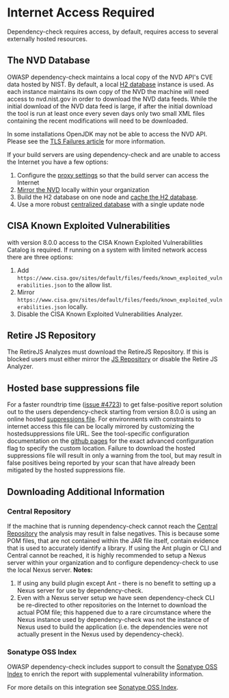 # Internet Access Required

Dependency-check requires access, by default, requires access to several externally
hosted resources.

## The NVD Database

OWASP dependency-check maintains a local copy of the NVD API's CVE data hosted by NIST. By default,
a local [H2 database](http://www.h2database.com/html/main.html) instance is used.
As each instance maintains its own copy of the NVD the machine will need access
to nvd.nist.gov in order to download the NVD data feeds. While the initial download of the NVD
data feed is large, if after the initial download the tool is run at least once every seven
days only two small XML files containing the recent modifications will need to be downloaded.

In some installations OpenJDK may not be able to access the NVD API. Please see the
[TLS Failures article](./tlsfailure.html) for more information.

If your build servers are using dependency-check and are unable to access the Internet you
have a few options:

1. Configure the [proxy settings](proxy.html) so that the build server can access the Internet
2. [Mirror the NVD](./mirrornvd.html) locally within your organization
3. Build the H2 database on one node and [cache the H2 database](./cachenvd.md).
4. Use a more robust [centralized database](./database.html) with a single update node

## CISA Known Exploited Vulnerabilities

with version 8.0.0 access to the CISA Known Exploited Vulnerabilities Catalog is required.
If running on a system with limited network access there are three options:

1. Add `https://www.cisa.gov/sites/default/files/feeds/known_exploited_vulnerabilities.json` to the allow list.
2. Mirror `https://www.cisa.gov/sites/default/files/feeds/known_exploited_vulnerabilities.json` locally.
3. Disable the CISA Known Exploited Vulnerabilities Analyzer.

## Retire JS Repository

The RetireJS Analyzes must download the RetireJS Repository. If this is blocked users
must either mirror the [JS Repository](./mirrornvd.html) or disable the Retire JS Analyzer.

## Hosted base suppressions file

For a faster roundtrip time ([issue #4723](https://github.com/jeremylong/DependencyCheck/issues/4723)) to get false-positive report 
solution out to the users dependency-check starting from version 8.0.0 is using an online hosted 
[suppressions file](https://jeremylong.github.io/DependencyCheck/suppressions/publishedSuppressions.xml). 
For environments with constraints to internet access this file can be locally mirrored by customizing the hostedsuppressions file URL.
See the tool-specific configuration documentation on the [github pages](https://jeremylong.github.io/DependencyCheck/index.html) 
for the exact advanced configuration flag to specify the custom location.
Failure to download the hosted suppressions file will result in only a warning from the tool, but may result in false positives 
being reported by your scan that have already been mitigated by the hosted suppressions file.

## Downloading Additional Information

### Central Repository

If the machine that is running dependency-check cannot reach the [Central Repository](http://search.maven.org)
the analysis may result in false negatives. This is because some POM files, that are not
contained within the JAR file itself, contain evidence that is used to accurately identify
a library. If using the Ant plugin or CLI and Central cannot be reached, it is highly recommended to setup a
Nexus server within your organization and to configure dependency-check to use the local
Nexus server. **Notes:**
1. If using any build plugin except Ant - there is no benefit to setting up a Nexus server for use by dependency-check.
2. Even with a Nexus server setup we have seen dependency-check CLI be
re-directed to other repositories on the Internet to download the actual POM file; this
happened due to a rare circumstance where the Nexus instance used by dependency-check
was not the instance of Nexus used to build the application (i.e. the dependencies
were not actually present in the Nexus used by dependency-check).

### Sonatype OSS Index

OWASP dependency-check includes support to consult the [Sonatype OSS Index](https://ossindex.sonatype.org)
to enrich the report with supplemental vulnerability information.

For more details on this integration see [Sonatype OSS Index](./ossindex.html).
